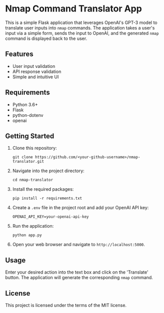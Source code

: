 # Nmap Command Translator App
This is a simple Flask application that leverages OpenAI's GPT-3 model to translate user inputs into `nmap` commands. The application takes a user's input via a simple form, sends the input to OpenAI, and the generated `nmap` command is displayed back to the user.

## Features
- User input validation
- API response validation
- Simple and intuitive UI

## Requirements
- Python 3.6+
- Flask
- python-dotenv
- openai

## Getting Started
1. Clone this repository:

    ```
    git clone https://github.com/<your-github-username>/nmap-translator.git
    ```
    
2. Navigate into the project directory:

    ```
    cd nmap-translator
    ```

3. Install the required packages:

    ```
    pip install -r requirements.txt
    ```

4. Create a `.env` file in the project root and add your OpenAI API key:

    ```
    OPENAI_API_KEY=your-openai-api-key
    ```

5. Run the application:

    ```
    python app.py
    ```

6. Open your web browser and navigate to `http://localhost:5000`.

## Usage
Enter your desired action into the text box and click on the 'Translate' button. The application will generate the corresponding `nmap` command.

## License
This project is licensed under the terms of the MIT license.